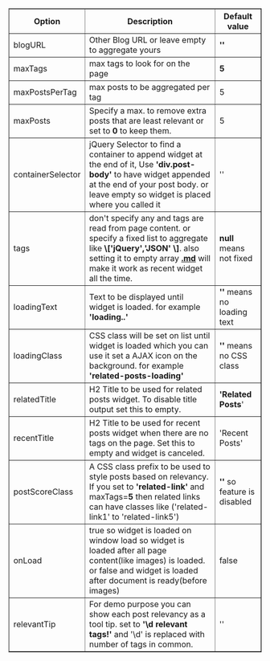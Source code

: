 <table cellpadding='2' border='1' cellspacing='0'><tbody><tr><th>Option</th><th>Description</th><th>Default value</th></tr><tr><td>blogURL</td><td>Other Blog URL or leave empty to aggregate yours</td><td><strong>''</strong></td> </tr> <tr> <td>maxTags</td><td>max tags to look for on the page</td><td><strong>5</strong></td> </tr> <tr> <td>maxPostsPerTag</td><td>max posts to be aggregated per tag</td><td>5</td> </tr> <tr> <td>maxPosts</td><td>Specify a max. to remove extra posts that are least relevant or set to <strong>0</strong> to keep them.</td><td>5</td> </tr> <tr> <td>containerSelector</td><td>jQuery Selector to find a container to append widget at the end of it, Use <strong>'div.post-body'</strong> to have widget appended at the end of your post body. or leave empty so widget is placed where you called it</td><td>''</td> </tr> <tr> <td>tags</td><td>don't specify any and tags are read from page content. or specify a fixed list to aggregate like <strong>\['jQuery','JSON' \]</strong>. also setting it to empty array<strong> <a href='.md'>.md</a> </strong> will make it work as recent widget all the time.</td><td><strong>null </strong>means not fixed</td> </tr>  <tr> <td>loadingText</td><td>Text to be displayed until widget is loaded. for example <strong>'loading..'</strong> </td><td><strong>''</strong> means no loading text</td> </tr>  <tr> <td>loadingClass</td><td>CSS class will be set on list until widget is loaded which you can use it set a AJAX icon on the background. for example <strong>'related-posts-loading'</strong> </td><td><strong>''</strong> means no CSS class</td> </tr> <tr> <td>relatedTitle</td><td>H2 Title to be used for related posts widget. To disable title output set this to empty.</td><td><strong>'Related Posts</strong>'</td> </tr>  <tr> <td>recentTitle</td><td>H2 Title to be used for recent posts widget when there are no tags on the page. Set this to empty and widget is canceled.</td><td>'Recent Posts'</td> </tr> <tr> <td>postScoreClass</td><td>A CSS class prefix to be used to style posts based on relevancy. If you set to<strong> 'related-link'</strong> and maxTags=<strong>5</strong> then related links can have classes like ('related-link1' to 'related-link5')</td><td><strong>''</strong> so feature is disabled</td> </tr> <tr> <td>onLoad</td><td>true so widget is loaded on window load so widget is loaded after all page content(like images) is loaded. or false and widget is loaded after document is ready(before images)</td><td>false</td> </tr> <tr> <td>relevantTip</td><td>For demo purpose you can show each post relevancy as a tool tip. set to <strong>'\d relevant tags!'</strong> and '\d' is replaced with number of tags in common.</td><td>''</td> </tr> </tbody></table>